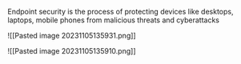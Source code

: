Endpoint security is the process of protecting devices like desktops, laptops, mobile phones from malicious threats and cyberattacks

![[Pasted image 20231105135931.png]]

![[Pasted image 20231105135910.png]]

